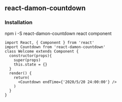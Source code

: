## react-damon-countdown
### Installation
npm i -S react-damon-countdown
react component
		
	import React, { Component } from 'react'
	import Countdown from 'react-damon-countdown'
	class Welcome extends Component {
	  constructor(props){
	    super(props)
	    this.state = {}
	  }
	  render() {
	    return(  
	      <Countdown endTime={'2020/5/20 24:00:00'} />
	    )
	  }
	}
